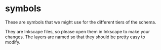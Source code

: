 # symbols

These are symbols that we might use for the different tiers of the schema.

They are Inkscape files, so please open them in Inkscape to make your changes.
The layers are named so that they should be pretty easy to modify.
